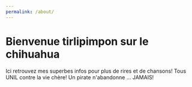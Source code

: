 ```yaml
---
permalink: /about/
---
```


# Bienvenue tirlipimpon sur le chihuahua

Ici retrouvez mes superbes infos pour plus de rires et de chansons! Tous UNIL contre la vie chère! Un pirate n'abandonne ... JAMAIS! 

